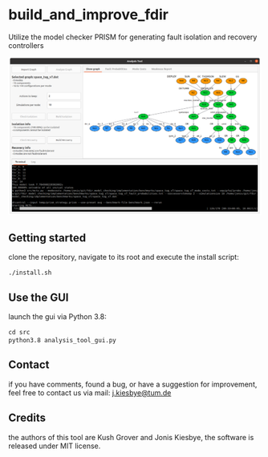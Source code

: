 # build_and_improve_fdir
Utilize the model checker PRISM for generating fault isolation and recovery controllers

![gui screenshot](gui_screenshot.png)

## Getting started
clone the repository, navigate to its root and execute the install script:
```
./install.sh
```

## Use the GUI
launch the gui via Python 3.8:
```
cd src
python3.8 analysis_tool_gui.py
```

## Contact
if you have comments, found a bug, or have a suggestion for improvement, feel free to contact us via mail: j.kiesbye@tum.de

## Credits
the authors of this tool are Kush Grover and Jonis Kiesbye,
the software is released under MIT license.
